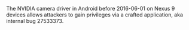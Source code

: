 The NVIDIA camera driver in Android before 2016-06-01 on Nexus 9 devices allows attackers to gain privileges via a crafted application, aka internal bug 27533373.